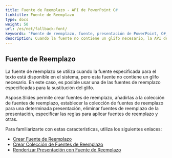 ```yaml
---
title: Fuente de Reemplazo - API de PowerPoint C# 
linktitle: Fuente de Reemplazo 
type: docs 
weight: 50 
url: /es/net/fallback-font/ 
keywords: "Fuente de reemplazo, fuente, presentación de PowerPoint, C#, Csharp, Aspose.Slides para .NET" 
description: Cuando la fuente no contiene un glifo necesario, la API de PowerPoint C# te permitirá usar una de las fuentes de reemplazo especificadas para la sustitución del glifo. 
---
```


## **Fuente de Reemplazo**
La fuente de reemplazo se utiliza cuando la fuente especificada para el texto está disponible en el sistema, pero esta fuente no contiene un glifo necesario. En este caso, es posible usar una de las fuentes de reemplazo especificadas para la sustitución del glifo.

Aspose.Slides permite crear fuentes de reemplazo, añadirlas a la colección de fuentes de reemplazo, establecer la colección de fuentes de reemplazo para una determinada presentación, eliminar fuentes de reemplazo de la presentación, especificar las reglas para aplicar fuentes de reemplazo y otras.

Para familiarizarte con estas características, utiliza los siguientes enlaces:

- [Crear Fuente de Reemplazo](/slides/es/net/create-fallback-font) 
- [Crear Colección de Fuentes de Reemplazo](/slides/es/net/create-fallback-fonts-collection) 
- [Renderizar Presentación con Fuente de Reemplazo](/slides/es/net/render-presentation-with-fallback-font) 